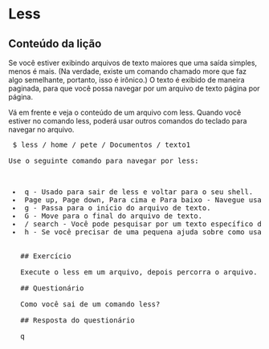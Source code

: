 # Less

## Conteúdo da lição

Se você estiver exibindo arquivos de texto maiores que uma saída simples, menos é mais. (Na verdade, existe um comando chamado more que faz algo semelhante, portanto, isso é irônico.) O texto é exibido de maneira paginada, para que você possa navegar por um arquivo de texto página por página.

Vá em frente e veja o conteúdo de um arquivo com less. Quando você estiver no comando less, poderá usar outros comandos do teclado para navegar no arquivo.

<pre> $ less / home / pete / Documentos / texto1 </ pre>

Use o seguinte comando para navegar por less:

<ul>
<li> q - Usado para sair de less e voltar para o seu shell. </ li>
<li> Page up, Page down, Para cima e Para baixo - Navegue usando as teclas de direção e as teclas da página. </ li>
<li> g - Passa para o início do arquivo de texto. </ li>
<li> G - Move para o final do arquivo de texto. </ li>
<li> / search - Você pode pesquisar por um texto específico dentro do documento de texto. Use / antes das palavras que você deseja pesquisar </ li>
<li> h - Se você precisar de uma pequena ajuda sobre como usar less enquanto estiver em less, use a ajuda. </ li>
</ ul>

## Exercício

Execute o less em um arquivo, depois percorra o arquivo. Tente procurar por uma palavra específica. Navegue rapidamente para o começo ou o fim do arquivo.

## Questionário

Como você sai de um comando less?

## Resposta do questionário

q
